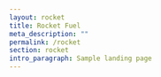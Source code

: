 ```yaml
---
layout: rocket
title: Rocket Fuel
meta_description: ""
permalink: /rocket
section: rocket
intro_paragraph: Sample landing page
---
```


